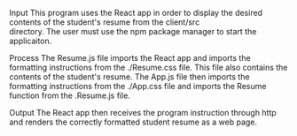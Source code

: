 Input
  This program uses the React app in order to display the desired contents of the student's resume from the client/src     
  directory. The user must use the npm package manager to start the applicaiton.
  
Process
  The Resume.js file imports the React app and imports the formatting instructions from the ./Resume.css file. This file also 
  contains the contents of the student's resume.  The App.js file then imports the formatting instructions from the ./App.css
  file and imports the Resume function from the .Resume.js file. 

Output
  The React app then receives the program instruction through http and renders the correctly formatted student resume as a web   page. 
